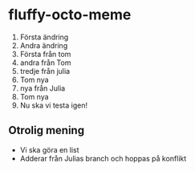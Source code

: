 # fluffy-octo-meme
1. Första ändring
2. Andra ändring
1. Första från tom
2. andra från Tom
3. tredje från julia
3. Tom nya 
4. nya från Julia
3. Tom nya
4. Nu ska vi testa igen!  

## Otrolig mening 
* Vi ska göra en list
* Adderar från Julias branch och hoppas på konflikt